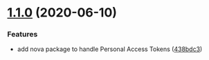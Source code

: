 # [1.1.0](https://github.com/JeffBeltran/whois/compare/v1.0.0...v1.1.0) (2020-06-10)


### Features

* add nova package to handle Personal Access Tokens ([438bdc3](https://github.com/JeffBeltran/whois/commit/438bdc3d487e78c21be922dfa4bffcc5fdfbd283))

